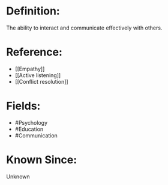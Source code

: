 

# Definition:
The ability to interact and communicate effectively with others.

# Reference:
- [[Empathy]]
- [[Active listening]]
- [[Conflict resolution]]

# Fields: 
- #Psychology
- #Education
- #Communication

# Known Since:
Unknown

